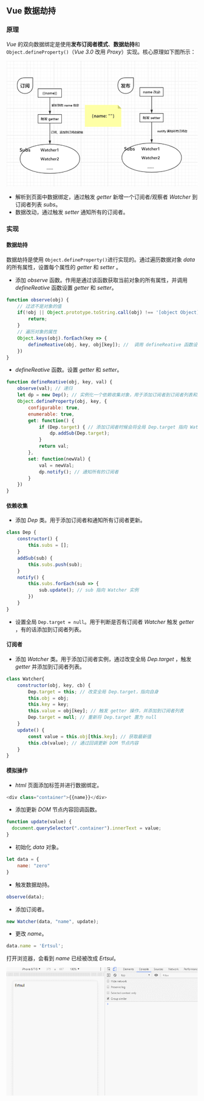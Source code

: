 ## Vue 数据劫持

### 原理

 *Vue* 的双向数据绑定是使用**发布订阅者模式**、**数据劫持**和`Object.defineProperty()`（*Vue 3.0* 改用 *Proxy*）实现。核心原理如下图所示：

![image.png](../assets/vue-source-01.png)

- 解析到页面中数据绑定，通过触发 *getter* 新增一个订阅者/观察者 *Watcher* 到订阅者列表 *subs*。
- 数据改动，通过触发 *setter* 通知所有的订阅者。 

### 实现

#### 数据劫持

数据劫持是使用 `Object.defineProperty()`进行实现的。通过遍历数据对象 *data* 的所有属性，设置每个属性的 *getter* 和 *setter* 。

- 添加 *observe* 函数。作用是通过该函数获取当前对象的所有属性，并调用 *defineReative* 函数设置 *getter* 和 *setter*。

```javascript
function observe(obj) {
    // 过滤不是对象的值
    if(!obj || Object.prototype.toString.call(obj) !== '[object Object]') {
    	return;   
    }
    // 遍历对象的属性
    Object.keys(obj).forEach(key => {
        defineReative(obj, key, obj[key]); //  调用 defineReative 函数设置 getter 和 setter
    })
}
```

- *defineReative* 函数。设置  *getter* 和 *setter*。

```javascript
function defineReative(obj, key, val) {
    observe(val); // 递归
    let dp = new Dep(); // 实例化一个依赖收集对象，用于添加订阅者到订阅者列表和通知订阅者更新
    Object.defineProperty(obj, key, {
        configurable: true,
        enumerable: true,
        get: function() {
            if (Dep.target) { // 添加订阅者时候会将全局 Dep.target 指向 Watcher 自己，会触发 getter
                dp.addSub(Dep.target);
            }
            return val;
        },
        set: function(newVal) {
            val = newVal;
            dp.notify(); // 通知所有的订阅者
        }
    })
}
```

#### 依赖收集

- 添加 *Dep* 类。用于添加订阅者和通知所有订阅者更新。

```javascript
class Dep {
    constructor() {
        this.subs = [];
    }
    addSub(sub) {
        this.subs.push(sub);
    }
    notify() {
        this.subs.forEach(sub => {
            sub.update(); // sub 指向 Watcher 实例
        })
    }
}
```

- 设置全局 `Dep.target = null`。用于判断是否有订阅者 *Watcher* 触发 *getter* ，有的话添加到订阅者列表。

#### 订阅者

- 添加 *Watcher* 类。用于添加订阅者实例，通过改变全局 *Dep.target* ，触发 *getter* 并添加到订阅者列表。  

```javascript
class Watcher{
    constructor(obj, key, cb) {
        Dep.target = this; // 改变全局 Dep.target，指向自身
        this.obj = obj;
        this.key = key;
        this.value = obj[key]; // 触发 getter 操作，并添加到订阅者列表
        Dep.target = null; // 重新将 Dep.target 置为 null
    }
    update() {
        const value = this.obj[this.key]; // 获取最新值
        this.cb(value); // 通过回调更新 DOM 节点内容
    }
}
```

#### 模拟操作

- *html* 页面添加标签并进行数据绑定。

```js
<div class="container">{{name}}</div>
```

- 添加更新 *DOM* 节点内容回调函数。

```javascript
function update(value) {
  document.querySelector(".container").innerText = value;
}
```

- 初始化 *data* 对象。

```javascript
let data = {
	name: "zero"
}
```

- 触发数据劫持。

```javascript
observe(data);
```

- 添加订阅者。

```javascript
new Watcher(data, "name", update);
```

- 更改 *name*。

```javascript
data.name = 'Ertsul';
```

打开浏览器，会看到 *name* 已经被改成 *Ertsul*。

![GIF2.gif](../assets/vue-source-02.gif)

































